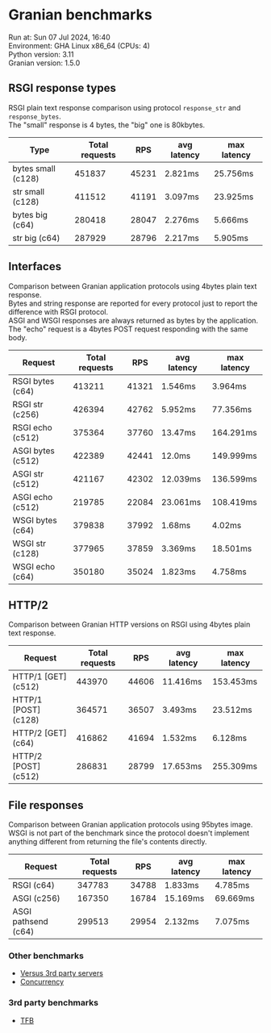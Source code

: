 # Granian benchmarks



Run at: Sun 07 Jul 2024, 16:40    
Environment: GHA Linux x86_64 (CPUs: 4)    
Python version: 3.11    
Granian version: 1.5.0    

## RSGI response types

RSGI plain text response comparison using protocol `response_str` and `response_bytes`.    
The "small" response is 4 bytes, the "big" one is 80kbytes.

| Type | Total requests | RPS | avg latency | max latency |
| --- | --- | --- | --- | --- |
| bytes small (c128) | 451837 | 45231 | 2.821ms | 25.756ms |
| str small (c128) | 411512 | 41191 | 3.097ms | 23.925ms |
| bytes big (c64) | 280418 | 28047 | 2.276ms | 5.666ms |
| str big (c64) | 287929 | 28796 | 2.217ms | 5.905ms |


## Interfaces

Comparison between Granian application protocols using 4bytes plain text response.    
Bytes and string response are reported for every protocol just to report the difference with RSGI protocol.    
ASGI and WSGI responses are always returned as bytes by the application.    
The "echo" request is a 4bytes POST request responding with the same body.

| Request | Total requests | RPS | avg latency | max latency |
| --- | --- | --- | --- | --- |
| RSGI bytes (c64) | 413211 | 41321 | 1.546ms | 3.964ms |
| RSGI str (c256) | 426394 | 42762 | 5.952ms | 77.356ms |
| RSGI echo (c512) | 375364 | 37760 | 13.47ms | 164.291ms |
| ASGI bytes (c512) | 422389 | 42441 | 12.0ms | 149.999ms |
| ASGI str (c512) | 421167 | 42302 | 12.039ms | 136.599ms |
| ASGI echo (c512) | 219785 | 22084 | 23.061ms | 108.419ms |
| WSGI bytes (c64) | 379838 | 37992 | 1.68ms | 4.02ms |
| WSGI str (c128) | 377965 | 37859 | 3.369ms | 18.501ms |
| WSGI echo (c64) | 350180 | 35024 | 1.823ms | 4.758ms |


## HTTP/2

Comparison between Granian HTTP versions on RSGI using 4bytes plain text response.

| Request | Total requests | RPS | avg latency | max latency |
| --- | --- | --- | --- | --- |
| HTTP/1 [GET] (c512) | 443970 | 44606 | 11.416ms | 153.453ms |
| HTTP/1 [POST] (c128) | 364571 | 36507 | 3.493ms | 23.512ms |
| HTTP/2 [GET] (c64) | 416862 | 41694 | 1.532ms | 6.128ms |
| HTTP/2 [POST] (c512) | 286831 | 28799 | 17.653ms | 255.309ms |


## File responses

Comparison between Granian application protocols using 95bytes image.    
WSGI is not part of the benchmark since the protocol doesn't implement anything different from returning the file's contents directly.

| Request | Total requests | RPS | avg latency | max latency |
| --- | --- | --- | --- | --- |
| RSGI (c64) | 347783 | 34788 | 1.833ms | 4.785ms |
| ASGI (c256) | 167350 | 16784 | 15.169ms | 69.669ms |
| ASGI pathsend (c64) | 299513 | 29954 | 2.132ms | 7.075ms |


### Other benchmarks

- [Versus 3rd party servers](./vs.md)
- [Concurrency](./concurrency.md)

### 3rd party benchmarks

- [TFB](./external/tfb.md)
